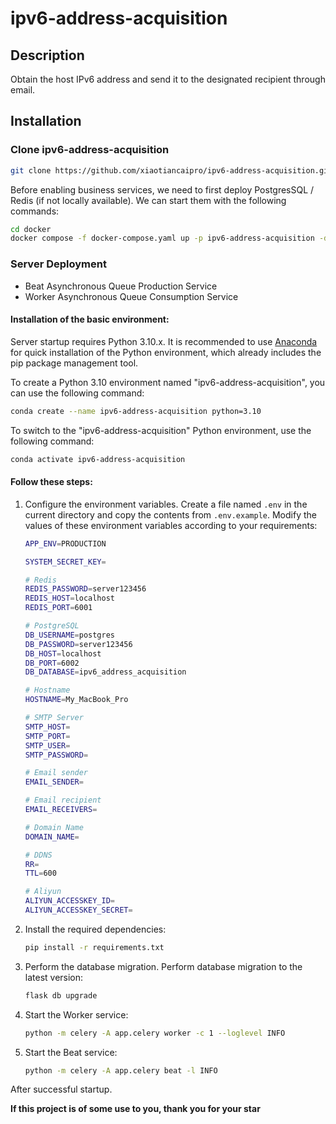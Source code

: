 # ipv6-address-acquisition



## Description

Obtain the host IPv6 address and send it to the designated recipient through email.




## Installation



### Clone ipv6-address-acquisition

```bash
git clone https://github.com/xiaotiancaipro/ipv6-address-acquisition.git
```

Before enabling business services, we need to first deploy PostgresSQL / Redis (if not locally available). We can start them with the following commands:

```bash
cd docker
docker compose -f docker-compose.yaml up -p ipv6-address-acquisition -d
```



### Server Deployment

- Beat Asynchronous Queue Production Service
- Worker Asynchronous Queue Consumption Service



#### Installation of the basic environment:

Server startup requires Python 3.10.x. It is recommended to use [Anaconda](https://docs.anaconda.com/free/anaconda/install/) for quick installation of the Python environment, which already includes the pip package management tool.

To create a Python 3.10 environment named "ipv6-address-acquisition",  you can use the following command:

```bash
conda create --name ipv6-address-acquisition python=3.10
```

To switch to the "ipv6-address-acquisition" Python environment, use the following command:

```bash
conda activate ipv6-address-acquisition
```



#### Follow these steps:

1. Configure the environment variables. Create a file named `.env` in the current directory and copy the contents from `.env.example`. Modify the values of these environment variables according to your requirements:

   ```bash
   APP_ENV=PRODUCTION
   
   SYSTEM_SECRET_KEY=
   
   # Redis
   REDIS_PASSWORD=server123456
   REDIS_HOST=localhost
   REDIS_PORT=6001
   
   # PostgreSQL
   DB_USERNAME=postgres
   DB_PASSWORD=server123456
   DB_HOST=localhost
   DB_PORT=6002
   DB_DATABASE=ipv6_address_acquisition
   
   # Hostname
   HOSTNAME=My_MacBook_Pro
   
   # SMTP Server
   SMTP_HOST=
   SMTP_PORT=
   SMTP_USER=
   SMTP_PASSWORD=
   
   # Email sender
   EMAIL_SENDER=
   
   # Email recipient
   EMAIL_RECEIVERS=
   
   # Domain Name
   DOMAIN_NAME=

   # DDNS
   RR=
   TTL=600

   # Aliyun
   ALIYUN_ACCESSKEY_ID=
   ALIYUN_ACCESSKEY_SECRET=
   ```

2. Install the required dependencies:

   ```bash
   pip install -r requirements.txt
   ```

3. Perform the database migration. Perform database migration to the latest version:

   ```bash
   flask db upgrade
   ```

4. Start the Worker service:

   ```bash
   python -m celery -A app.celery worker -c 1 --loglevel INFO
   ```

5. Start the Beat service:

   ```bash
   python -m celery -A app.celery beat -l INFO
   ```

After successful startup.





**If this project is of some use to you, thank you for your star**

